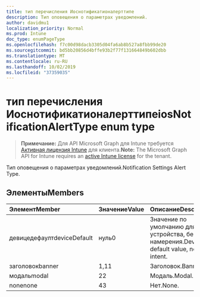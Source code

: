 ```yaml
---
title: тип перечисления Иоснотификатионалерттипе
description: Тип оповещения о параметрах уведомлений.
author: davidmu1
localization_priority: Normal
ms.prod: Intune
doc_type: enumPageType
ms.openlocfilehash: f7c00d98dacb3305d04fa6ab8b527a8fbb99de20
ms.sourcegitcommit: bd5bb20856d4bffe93b2f77f131664849b602dbb
ms.translationtype: MT
ms.contentlocale: ru-RU
ms.lasthandoff: 10/02/2019
ms.locfileid: "37359035"
---
```

# <a name="iosnotificationalerttype-enum-type"></a><span data-ttu-id="d14ce-103">тип перечисления Иоснотификатионалерттипе</span><span class="sxs-lookup"><span data-stu-id="d14ce-103">iosNotificationAlertType enum type</span></span>

> <span data-ttu-id="d14ce-104">**Примечание:** Для API Microsoft Graph для Intune требуется [Активная лицензия Intune](https://go.microsoft.com/fwlink/?linkid=839381) для клиента.</span><span class="sxs-lookup"><span data-stu-id="d14ce-104">**Note:** The Microsoft Graph API for Intune requires an [active Intune license](https://go.microsoft.com/fwlink/?linkid=839381) for the tenant.</span></span>

<span data-ttu-id="d14ce-105">Тип оповещения о параметрах уведомлений.</span><span class="sxs-lookup"><span data-stu-id="d14ce-105">Notification Settings Alert Type.</span></span>

## <a name="members"></a><span data-ttu-id="d14ce-106">Элементы</span><span class="sxs-lookup"><span data-stu-id="d14ce-106">Members</span></span>
|<span data-ttu-id="d14ce-107">Элемент</span><span class="sxs-lookup"><span data-stu-id="d14ce-107">Member</span></span>|<span data-ttu-id="d14ce-108">Значение</span><span class="sxs-lookup"><span data-stu-id="d14ce-108">Value</span></span>|<span data-ttu-id="d14ce-109">Описание</span><span class="sxs-lookup"><span data-stu-id="d14ce-109">Description</span></span>|
|:---|:---|:---|
|<span data-ttu-id="d14ce-110">девицедефаулт</span><span class="sxs-lookup"><span data-stu-id="d14ce-110">deviceDefault</span></span>|<span data-ttu-id="d14ce-111">нуль</span><span class="sxs-lookup"><span data-stu-id="d14ce-111">0</span></span>|<span data-ttu-id="d14ce-112">Значение по умолчанию для устройства, без намерения.</span><span class="sxs-lookup"><span data-stu-id="d14ce-112">Device default value, no intent.</span></span>|
|<span data-ttu-id="d14ce-113">заголовок</span><span class="sxs-lookup"><span data-stu-id="d14ce-113">banner</span></span>|<span data-ttu-id="d14ce-114">1,1</span><span class="sxs-lookup"><span data-stu-id="d14ce-114">1</span></span>|<span data-ttu-id="d14ce-115">Заголовок.</span><span class="sxs-lookup"><span data-stu-id="d14ce-115">Banner.</span></span>|
|<span data-ttu-id="d14ce-116">модаль</span><span class="sxs-lookup"><span data-stu-id="d14ce-116">modal</span></span>|<span data-ttu-id="d14ce-117">2</span><span class="sxs-lookup"><span data-stu-id="d14ce-117">2</span></span>|<span data-ttu-id="d14ce-118">Модаль.</span><span class="sxs-lookup"><span data-stu-id="d14ce-118">Modal.</span></span>|
|<span data-ttu-id="d14ce-119">none</span><span class="sxs-lookup"><span data-stu-id="d14ce-119">none</span></span>|<span data-ttu-id="d14ce-120">4</span><span class="sxs-lookup"><span data-stu-id="d14ce-120">3</span></span>|<span data-ttu-id="d14ce-121">Нет.</span><span class="sxs-lookup"><span data-stu-id="d14ce-121">None.</span></span>|




